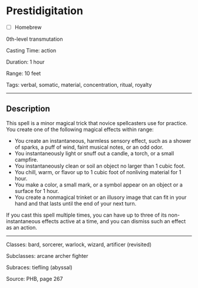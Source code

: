 # Prestidigitation

- [ ] Homebrew

0th-level transmutation

Casting Time: action

Duration: 1 hour

Range: 10 feet

Tags: verbal, somatic, material, concentration, ritual, royalty

---

## Description
This spell is a minor magical trick that novice spellcasters use for practice. You create one of the following magical effects within range:
- You create an instantaneous, harmless sensory effect, such as a shower of sparks, a puff of wind, faint musical notes, or an odd odor.
- You instantaneously light or snuff out a candle, a torch, or a small campfire.
- You instantaneously clean or soil an object no larger than 1 cubic foot.
- You chill, warm, or flavor up to 1 cubic foot of nonliving material for 1 hour.
- You make a color, a small mark, or a symbol appear on an object or a surface for 1 hour.
- You create a nonmagical trinket or an illusory image that can fit in your hand and that lasts until the end of your next turn.

If you cast this spell multiple times, you can have up to three of its non-instantaneous effects active at a time, and you can dismiss such an effect as an action.

---

Classes: bard, sorcerer, warlock, wizard, artificer (revisited)

Subclasses: arcane archer fighter

Subraces: tiefling (abyssal)

Source: PHB, page 267
